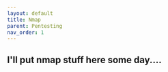 ```yaml
---
layout: default
title: Nmap
parent: Pentesting
nav_order: 1
---
```



## I'll put nmap stuff here some day....